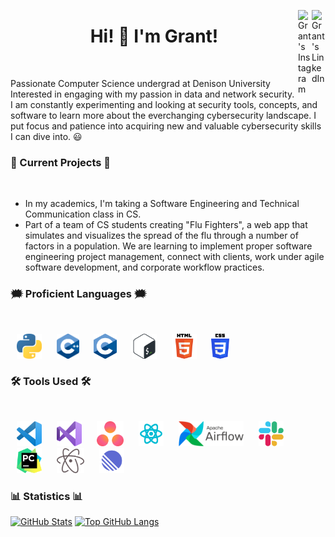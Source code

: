 </a><a href="https://www.linkedin.com/in/grant-gutterman/" target="_blank" rel="nofollow"><img align="right" alt="Grant's LinkedIn" width="22px" src="https://cdn.jsdelivr.net/npm/simple-icons@v3/icons/linkedin.svg" /></a><a href="https://www.instagram.com/grantgutterman/" target="_blank" rel="nofollow"><img align="right" alt="Grant's Instagram" width="22px" src="https://cdn.jsdelivr.net/npm/simple-icons@v3/icons/instagram.svg" /></a>

<h1 align="center">Hi! 👋 I'm Grant!</h1>

<br>

<p align="left">
  Passionate Computer Science undergrad at Denison University 
<br>
  Interested in engaging with my passion in data and network security. 
<br>
  I am constantly experimenting and looking at security tools, concepts, and software to learn more about the everchanging cybersecurity landscape. I put focus and patience into acquiring new and valuable cybersecurity skills I can dive into. 😃
</p>
<h3>
🔬 Current Projects 🔬
</h3>  
<br>
<ul>
  <li>In my academics, I'm taking a Software Engineering and Technical Communication class in CS.</li>
  <li>Part of a team of CS students creating "Flu Fighters", a web app that simulates and visualizes the spread of the flu through a number of factors in a population. We are learning to implement proper software engineering project management, connect with clients, work under agile software development, and corporate workflow practices.</li>
</ul>
<h3>
  🗯️ Proficient Languages 🗯️
</h3>
<br>
<p>
  <img src="https://github.com/shaurya-src/shaurya-src/blob/main/Assets/python.png" height=40 hspace=10>
  <img src="https://github.com/shaurya-src/shaurya-src/blob/main/Assets/cpp.png" height=40 hspace=10>
  <img src="https://github.com/grantquo/grantquo/blob/98dd28a0d832e2ea03e7694569959e564633f892/C_Programming_Language.svg.png" height=40 hspace=10>
  <img src="https://github.com/grantquo/grantquo/blob/98dd28a0d832e2ea03e7694569959e564633f892/Bash_Logo_Colored.svg.png" height=40 hspace=10>
  <img src="https://github.com/grantquo/grantquo/blob/98dd28a0d832e2ea03e7694569959e564633f892/HTML5_logo_and_wordmark.svg.png" height=40 hspace=10>
  <img src="https://github.com/grantquo/grantquo/blob/98dd28a0d832e2ea03e7694569959e564633f892/CSS3_logo_and_wordmark.svg.png" height=40 hspace=10>
</p>

<h3>
  🛠️ Tools Used 🛠️
</h3>
<br>
<p>
  <img src="https://github.com/grantquo/grantquo/blob/3b275f246275e70bf30117319c1ff73bc81c2b16/Visual_Studio_Code_1.35_icon.svg.png" height=40 hspace=10>
  <img src="https://github.com/grantquo/grantquo/blob/3b275f246275e70bf30117319c1ff73bc81c2b16/Visual_Studio_Icon_2019.svg.png" height=40 hspace=10>
  <img src="https://github.com/grantquo/grantquo/blob/main/asana%20logo.png" height=40 hspace=10>
  <img src="https://github.com/grantquo/grantquo/blob/main/react%20logo.png" height=40 hspace=10>
  <img src="https://github.com/grantquo/grantquo/blob/3b275f246275e70bf30117319c1ff73bc81c2b16/AirflowLogo.png" height=40 hspace=10>
  <img src="https://github.com/grantquo/grantquo/blob/3b275f246275e70bf30117319c1ff73bc81c2b16/Slack_icon_2019.svg.png" height=40 hspace=10>
  <img src="https://github.com/grantquo/grantquo/blob/3b275f246275e70bf30117319c1ff73bc81c2b16/PyCharm_Icon.svg.png" height=40 hspace=10>
  <img src="https://github.com/grantquo/grantquo/blob/3b275f246275e70bf30117319c1ff73bc81c2b16/Atom_editor_logo.svg.png" height=40 hspace=10>
  <img src="https://github.com/grantquo/grantquo/blob/main/linear%20logo.png" height=40 hspace=10>
</p>

<h3>
  📊 Statistics 📊
</h3>

[![GitHub Stats](https://github-readme-stats.vercel.app/api?username=grantquo&show_icons=true&theme=dark)](https://github.com/grantquo/github-readme-stats)
[![Top GitHub Langs](https://github-readme-stats.vercel.app/api/top-langs/?username=grantquo&layout=pie&theme=dark)](https://github.com/grantquo/github-readme-stats)
